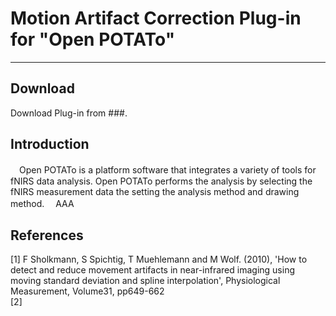 # Motion Artifact Correction Plug-in for "Open POTATo"

---

## Download
Download Plug-in from ###.

## Introduction
　Open POTATo is a platform software that integrates a variety of tools for fNIRS data analysis. Open POTATo performs the analysis by selecting the fNIRS measurement data the setting the analysis method and drawing method.
　AAA

## References
[1] F Sholkmann, S Spichtig, T Muehlemann and M Wolf. (2010), 'How to detect and reduce movement artifacts in near-infrared imaging using moving standard deviation and spline interpolation', Physiological Measurement, Volume31, pp649-662<br>
[2] 